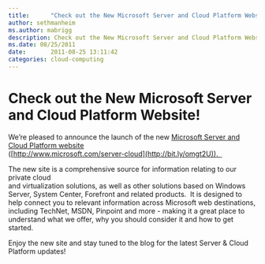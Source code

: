 ```yaml
---
title:      "Check out the New Microsoft Server and Cloud Platform Website!"
author: sethmanheim
ms.author: mabrigg
description: Check out the New Microsoft Server and Cloud Platform Website!
ms.date: 08/25/2011
date:       2011-08-25 13:11:42
categories: cloud-computing
---
```

# Check out the New Microsoft Server and Cloud Platform Website!

We’re pleased to announce the launch of the new [Microsoft Server and Cloud Platform website](http://bit.ly/omgt2U)   
([http://www.microsoft.com/server-cloud](http://bit.ly/omgt2U)).  

The new site is a comprehensive source for information relating to our private cloud  
and virtualization solutions, as well as other solutions based on Windows  
Server, System Center, Forefront and related products.  It is designed to  
help connect you to relevant information across Microsoft web destinations,  
including TechNet, MSDN, Pinpoint and more - making it a great place to  
understand what we offer, why you should consider it and how to get started.  
  
Enjoy the new site and stay tuned to the blog for the latest Server & Cloud  
Platform updates!
